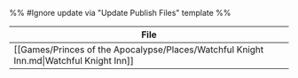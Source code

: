 %% #Ignore update via "Update Publish Files" template %% 

| File                                                                                   |
| -------------------------------------------------------------------------------------- |
| [[Games/Princes of the Apocalypse/Places/Watchful Knight Inn.md\|Watchful Knight Inn]] |
